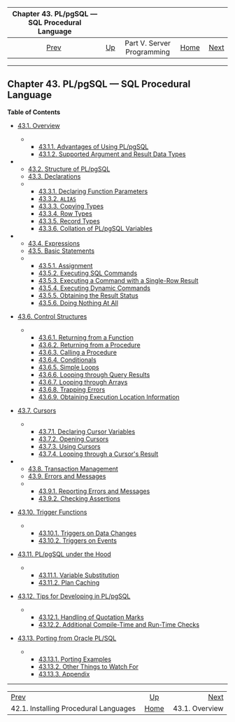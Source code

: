 <!--?xml version="1.0" encoding="UTF-8" standalone="no"?-->

|            Chapter 43. PL/pgSQL — SQL Procedural Language            |                                                            |                            |                                                       |                                                 |
| :------------------------------------------------------------------: | :--------------------------------------------------------- | :------------------------: | ----------------------------------------------------: | ----------------------------------------------: |
| [Prev](xplang-install.html "42.1. Installing Procedural Languages")  | [Up](server-programming.html "Part V. Server Programming") | Part V. Server Programming | [Home](index.html "PostgreSQL 17devel Documentation") |  [Next](plpgsql-overview.html "43.1. Overview") |

***

## Chapter 43. PL/pgSQL — SQL Procedural Language

**Table of Contents**

*   [43.1. Overview](plpgsql-overview.html)

    *   *   [43.1.1. Advantages of Using PL/pgSQL](plpgsql-overview.html#PLPGSQL-ADVANTAGES)
        *   [43.1.2. Supported Argument and Result Data Types](plpgsql-overview.html#PLPGSQL-ARGS-RESULTS)

*   *   [43.2. Structure of PL/pgSQL](plpgsql-structure.html)
    *   [43.3. Declarations](plpgsql-declarations.html)

    <!---->

    *   *   [43.3.1. Declaring Function Parameters](plpgsql-declarations.html#PLPGSQL-DECLARATION-PARAMETERS)
        *   [43.3.2. `ALIAS`](plpgsql-declarations.html#PLPGSQL-DECLARATION-ALIAS)
        *   [43.3.3. Copying Types](plpgsql-declarations.html#PLPGSQL-DECLARATION-TYPE)
        *   [43.3.4. Row Types](plpgsql-declarations.html#PLPGSQL-DECLARATION-ROWTYPES)
        *   [43.3.5. Record Types](plpgsql-declarations.html#PLPGSQL-DECLARATION-RECORDS)
        *   [43.3.6. Collation of PL/pgSQL Variables](plpgsql-declarations.html#PLPGSQL-DECLARATION-COLLATION)

*   *   [43.4. Expressions](plpgsql-expressions.html)
    *   [43.5. Basic Statements](plpgsql-statements.html)

    <!---->

    *   *   [43.5.1. Assignment](plpgsql-statements.html#PLPGSQL-STATEMENTS-ASSIGNMENT)
        *   [43.5.2. Executing SQL Commands](plpgsql-statements.html#PLPGSQL-STATEMENTS-GENERAL-SQL)
        *   [43.5.3. Executing a Command with a Single-Row Result](plpgsql-statements.html#PLPGSQL-STATEMENTS-SQL-ONEROW)
        *   [43.5.4. Executing Dynamic Commands](plpgsql-statements.html#PLPGSQL-STATEMENTS-EXECUTING-DYN)
        *   [43.5.5. Obtaining the Result Status](plpgsql-statements.html#PLPGSQL-STATEMENTS-DIAGNOSTICS)
        *   [43.5.6. Doing Nothing At All](plpgsql-statements.html#PLPGSQL-STATEMENTS-NULL)

*   [43.6. Control Structures](plpgsql-control-structures.html)

    *   *   [43.6.1. Returning from a Function](plpgsql-control-structures.html#PLPGSQL-STATEMENTS-RETURNING)
        *   [43.6.2. Returning from a Procedure](plpgsql-control-structures.html#PLPGSQL-STATEMENTS-RETURNING-PROCEDURE)
        *   [43.6.3. Calling a Procedure](plpgsql-control-structures.html#PLPGSQL-STATEMENTS-CALLING-PROCEDURE)
        *   [43.6.4. Conditionals](plpgsql-control-structures.html#PLPGSQL-CONDITIONALS)
        *   [43.6.5. Simple Loops](plpgsql-control-structures.html#PLPGSQL-CONTROL-STRUCTURES-LOOPS)
        *   [43.6.6. Looping through Query Results](plpgsql-control-structures.html#PLPGSQL-RECORDS-ITERATING)
        *   [43.6.7. Looping through Arrays](plpgsql-control-structures.html#PLPGSQL-FOREACH-ARRAY)
        *   [43.6.8. Trapping Errors](plpgsql-control-structures.html#PLPGSQL-ERROR-TRAPPING)
        *   [43.6.9. Obtaining Execution Location Information](plpgsql-control-structures.html#PLPGSQL-CALL-STACK)

*   [43.7. Cursors](plpgsql-cursors.html)

    *   *   [43.7.1. Declaring Cursor Variables](plpgsql-cursors.html#PLPGSQL-CURSOR-DECLARATIONS)
        *   [43.7.2. Opening Cursors](plpgsql-cursors.html#PLPGSQL-CURSOR-OPENING)
        *   [43.7.3. Using Cursors](plpgsql-cursors.html#PLPGSQL-CURSOR-USING)
        *   [43.7.4. Looping through a Cursor's Result](plpgsql-cursors.html#PLPGSQL-CURSOR-FOR-LOOP)

*   *   [43.8. Transaction Management](plpgsql-transactions.html)
    *   [43.9. Errors and Messages](plpgsql-errors-and-messages.html)

    <!---->

    *   *   [43.9.1. Reporting Errors and Messages](plpgsql-errors-and-messages.html#PLPGSQL-STATEMENTS-RAISE)
        *   [43.9.2. Checking Assertions](plpgsql-errors-and-messages.html#PLPGSQL-STATEMENTS-ASSERT)

*   [43.10. Trigger Functions](plpgsql-trigger.html)

    *   *   [43.10.1. Triggers on Data Changes](plpgsql-trigger.html#PLPGSQL-DML-TRIGGER)
        *   [43.10.2. Triggers on Events](plpgsql-trigger.html#PLPGSQL-EVENT-TRIGGER)

*   [43.11. PL/pgSQL under the Hood](plpgsql-implementation.html)

    *   *   [43.11.1. Variable Substitution](plpgsql-implementation.html#PLPGSQL-VAR-SUBST)
        *   [43.11.2. Plan Caching](plpgsql-implementation.html#PLPGSQL-PLAN-CACHING)

*   [43.12. Tips for Developing in PL/pgSQL](plpgsql-development-tips.html)

    *   *   [43.12.1. Handling of Quotation Marks](plpgsql-development-tips.html#PLPGSQL-QUOTE-TIPS)
        *   [43.12.2. Additional Compile-Time and Run-Time Checks](plpgsql-development-tips.html#PLPGSQL-EXTRA-CHECKS)

*   [43.13. Porting from Oracle PL/SQL](plpgsql-porting.html)

    *   *   [43.13.1. Porting Examples](plpgsql-porting.html#PLPGSQL-PORTING-EXAMPLES)
        *   [43.13.2. Other Things to Watch For](plpgsql-porting.html#PLPGSQL-PORTING-OTHER)
        *   [43.13.3. Appendix](plpgsql-porting.html#PLPGSQL-PORTING-APPENDIX)



***

|                                                                      |                                                            |                                                 |
| :------------------------------------------------------------------- | :--------------------------------------------------------: | ----------------------------------------------: |
| [Prev](xplang-install.html "42.1. Installing Procedural Languages")  | [Up](server-programming.html "Part V. Server Programming") |  [Next](plpgsql-overview.html "43.1. Overview") |
| 42.1. Installing Procedural Languages                                |    [Home](index.html "PostgreSQL 17devel Documentation")   |                                  43.1. Overview |
